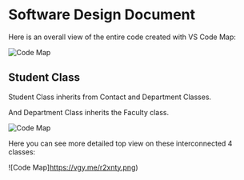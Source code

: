 # Software Design Document
Here is an overall view of the entire code created with VS Code Map:

![Code Map](https://image.ibb.co/hMj3DQ/devenv_2017_06_16_15_31_02.png)

## Student Class

Student Class inherits from Contact and Department Classes.

And Department Class inherits the Faculty class.

![Code Map](https://vgy.me/s6aeCi.png)

Here you can see more detailed top view on these interconnected 4 classes:

![Code Map]https://vgy.me/r2xnty.png)
